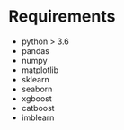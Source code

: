# Requirements
- python > 3.6
- pandas
- numpy
- matplotlib
- sklearn
- seaborn
- xgboost
- catboost  
- imblearn



